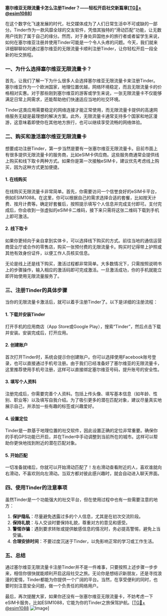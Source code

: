 **塞尔维亚无限流量卡怎么注册Tinder？——轻松开启社交新篇章[[TG💪+ @esim1088](https://t.me/s/esim1088)]**

在这个数字化飞速发展的时代，社交媒体成为了人们日常生活中不可或缺的一部分。Tinder作为一款风靡全球的交友软件，凭借其独特的“滑动匹配”功能，让无数用户找到了属于自己的缘分。然而，对于身处异国他乡的旅行者或者留学生来说，如何在塞尔维亚注册并使用Tinder可能是一个令人头疼的问题。今天，我们就来详细聊聊如何通过塞尔维亚的无限流量卡顺利注册Tinder，让你轻松开启一段全新的社交旅程。

### **一、为什么选择塞尔维亚无限流量卡？**

首先，让我们了解一下为什么很多人会选择塞尔维亚无限流量卡来注册Tinder。塞尔维亚作为一个欧洲国家，地理位置优越，网络环境稳定，而且无限流量卡的价格相对实惠。对于那些刚到塞尔维亚的游客或学生来说，一张无限流量卡不仅能够满足日常上网需求，还能帮助他们快速适应当地的社交环境。

Tinder这类应用需要稳定的网络连接才能正常使用，而无限流量卡提供的高速网络服务无疑是最理想的解决方案。此外，无限流量卡通常支持多个国家和地区漫游，这意味着即使你在其他地方旅行，也可以继续享受流畅的网络体验。

### **二、购买和激活塞尔维亚无限流量卡**

想要成功注册Tinder，第一步当然是要有一张塞尔维亚无限流量卡。目前市面上有很多提供无限流量卡的服务商，比如eSIM卡供应商。这些服务商通常会提供线上购买和线下取卡两种方式。如果你是第一次接触eSIM卡，建议优先考虑线上购买，因为这种方式更加便捷。

#### **1. 在线购买**
在线购买无限流量卡非常简单。首先，你需要访问一个信誉良好的eSIM卡平台，例如ESIM1088。在这里，你可以根据自己的需求选择合适的套餐，比如按天计费、按月计费等。确定好套餐后，按照提示填写个人信息并完成支付即可。支付完成后，你会收到一张虚拟的eSIM卡二维码，接下来只需将这张二维码下载到手机上即可激活。

#### **2. 线下取卡**
如果你更倾向于亲自拿到实体卡，可以选择线下购买的方式。前往当地的通信运营商营业厅或合作的零售店，购买一张预付费的无限流量卡。购买时记得带上护照或其他有效身份证件，以便工作人员核实信息。

无论是线上还是线下购买，激活过程都非常简单。大多数情况下，只需按照说明书上的步骤操作，输入相应的激活码即可完成激活。一旦激活成功，你的手机就能立即开始使用无限流量服务了。

### **三、注册Tinder的具体步骤**

当你的无限流量卡激活后，就可以着手注册Tinder了。以下是详细的注册流程：

#### **1. 下载并安装Tinder**
打开手机的应用商店（App Store或Google Play），搜索“Tinder”，然后点击下载并安装。安装完成后，打开应用。

#### **2. 创建账户**
首次打开Tinder时，系统会提示你创建账户。你可以选择使用Facebook账号登录，也可以直接通过手机号注册。由于我们已经准备好了塞尔维亚的无限流量卡，这里推荐使用手机号注册，这样可以直接绑定塞尔维亚号码，提升账号的安全性。

#### **3. 填写个人资料**
注册完成后，你需要完善个人资料。包括上传头像、填写基本信息（如年龄、性别、职业等）以及填写自我介绍。为了吸引更多的潜在匹配对象，建议尽量真实地展示自己，并添加一些有趣的标签或兴趣爱好。

#### **4. 设置定位**
Tinder是一款基于地理位置的社交软件，因此设置正确的定位非常重要。确保你的手机GPS功能已开启，并在Tinder中手动调整到当前所在的城市。这样可以帮助你更快地找到附近的潜在匹配对象。

#### **5. 开始匹配**
一切准备就绪后，你就可以开始滑动匹配了！左右滑动查看附近的人，喜欢谁就向右滑动，不喜欢则向左滑动。当双方都对彼此感兴趣时，就会自动进入聊天界面。

### **四、使用Tinder的注意事项**

虽然Tinder是一个功能强大的社交平台，但在使用过程中也有一些需要注意的地方：

1. **保护隐私**：尽量避免透露过多的个人信息，尤其是在初次交流阶段。
2. **保持礼貌**：与人交谈时要保持礼貌，尊重对方的意见和感受。
3. **警惕诈骗**：遇到要求转账或提供敏感信息的情况时，务必提高警惕，避免上当受骗。
4. **合理安排时间**：不要过度沉迷于Tinder，以免影响正常的学习或工作生活。

### **五、总结**

通过塞尔维亚无限流量卡注册Tinder并不是一件难事，只要按照上述步骤一步步来，相信你很快就能顺利开启这段社交之旅。无论你是想结识新朋友，还是寻找浪漫的爱情，Tinder都能为你提供一个广阔的平台。当然，在享受便利的同时，也要时刻注意安全问题，做一个负责任的网络用户。

最后，再次提醒大家，如果你还没有一张塞尔维亚无限流量卡，不妨考虑一下eSIM卡服务，比如ESIM1088，它能为你的Tinder之旅保驾护航。[[TG💪+ @esim1088](https://t.me/s/esim1088) ![Image](https://i.postimg.cc/4NQfJmqS/Snipaste-2025-05-13-00-14-12.png)]
